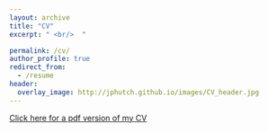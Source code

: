 ```yaml
---
layout: archive
title: "CV"
excerpt: " <br/>  "

permalink: /cv/
author_profile: true
redirect_from:
  - /resume
header:
  overlay_image: http://jphutch.github.io/images/CV_header.jpg
---
```

[Click here for a pdf version of my CV](http://jphutch.github.io/files/Jared_Hutchins_CV.pdf)
